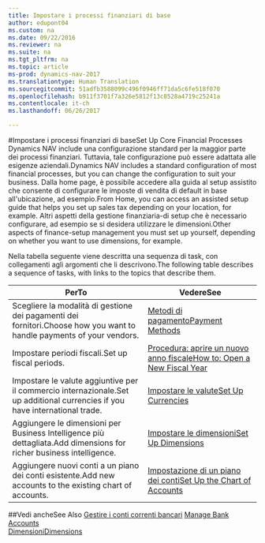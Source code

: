 ```yaml
---
title: Impostare i processi finanziari di base
author: edupont04
ms.custom: na
ms.date: 09/22/2016
ms.reviewer: na
ms.suite: na
ms.tgt_pltfrm: na
ms.topic: article
ms-prod: dynamics-nav-2017
ms.translationtype: Human Translation
ms.sourcegitcommit: 51adfb3588099c496f0946ff71da5c6fe518f070
ms.openlocfilehash: b911f3701f7a326e5812f13c8528a4719c25241a
ms.contentlocale: it-ch
ms.lasthandoff: 06/26/2017

---
```


#<a name="set-up-core-financial-processes"></a><span data-ttu-id="c1fb8-102">Impostare i processi finanziari di base</span><span class="sxs-lookup"><span data-stu-id="c1fb8-102">Set Up Core Financial Processes</span></span>
<span data-ttu-id="c1fb8-103">Dynamics NAV include una configurazione standard per la maggior parte dei processi finanziari. Tuttavia, tale configurazione può essere adattata alle esigenze aziendali.</span><span class="sxs-lookup"><span data-stu-id="c1fb8-103">Dynamics NAV includes a standard configuration of most financial processes, but you can change the configuration to suit your business.</span></span>
<span data-ttu-id="c1fb8-104">Dalla home page, è possibile accedere alla guida al setup assistito che consente di configurare le imposte di vendita di default in base all'ubicazione, ad esempio.</span><span class="sxs-lookup"><span data-stu-id="c1fb8-104">From Home, you can access an assisted setup guide that helps you set up sales tax depending on your location, for example.</span></span> <span data-ttu-id="c1fb8-105">Altri aspetti della gestione finanziaria-di setup che è necessario configurare, ad esempio se si desidera utilizzare le dimensioni.</span><span class="sxs-lookup"><span data-stu-id="c1fb8-105">Other aspects of finance-setup management you must set up yourself, depending on whether you want to use dimensions, for example.</span></span>  

<span data-ttu-id="c1fb8-106">Nella tabella seguente viene descritta una sequenza di task, con collegamenti agli argomenti che li descrivono.</span><span class="sxs-lookup"><span data-stu-id="c1fb8-106">The following table describes a sequence of tasks, with links to the topics that describe them.</span></span>

| <span data-ttu-id="c1fb8-107">Per</span><span class="sxs-lookup"><span data-stu-id="c1fb8-107">To</span></span>                                                                  | <span data-ttu-id="c1fb8-108">Vedere</span><span class="sxs-lookup"><span data-stu-id="c1fb8-108">See</span></span>                      |
|---------------------------------------------------------------------|--------------------------|
|<span data-ttu-id="c1fb8-109">Scegliere la modalità di gestione dei pagamenti dei fornitori.</span><span class="sxs-lookup"><span data-stu-id="c1fb8-109">Choose how you want to handle payments of your vendors.</span></span>|[<span data-ttu-id="c1fb8-110">Metodi di pagamento</span><span class="sxs-lookup"><span data-stu-id="c1fb8-110">Payment Methods</span></span>](finance-setup-payment-methods.md)|
|<span data-ttu-id="c1fb8-111">Impostare periodi fiscali.</span><span class="sxs-lookup"><span data-stu-id="c1fb8-111">Set up fiscal periods.</span></span>|[<span data-ttu-id="c1fb8-112">Procedura: aprire un nuovo anno fiscale</span><span class="sxs-lookup"><span data-stu-id="c1fb8-112">How to: Open a New Fiscal Year</span></span>](finance-setup-how-open-new-fiscal-year.md)|
|<span data-ttu-id="c1fb8-113">Impostare le valute aggiuntive per il commercio internazionale.</span><span class="sxs-lookup"><span data-stu-id="c1fb8-113">Set up additional currencies if you have international trade.</span></span>|[<span data-ttu-id="c1fb8-114">Impostare le valute</span><span class="sxs-lookup"><span data-stu-id="c1fb8-114">Set Up Currencies</span></span>](finance-setup-setup-currencies.md)|
|<span data-ttu-id="c1fb8-115">Aggiungere le dimensioni per Business Intelligence più dettagliata.</span><span class="sxs-lookup"><span data-stu-id="c1fb8-115">Add dimensions for richer business intelligence.</span></span>|[<span data-ttu-id="c1fb8-116">Impostare le dimensioni</span><span class="sxs-lookup"><span data-stu-id="c1fb8-116">Set Up Dimensions</span></span>](finance-setup-setup-dimensions.md)|
|<span data-ttu-id="c1fb8-117">Aggiungere nuovi conti a un piano dei conti esistente.</span><span class="sxs-lookup"><span data-stu-id="c1fb8-117">Add new accounts to the existing chart of accounts.</span></span>|[<span data-ttu-id="c1fb8-118">Impostazione di un piano dei conti</span><span class="sxs-lookup"><span data-stu-id="c1fb8-118">Set Up the Chart of Accounts</span></span>](finance-setup-setup-chart-accounts.md)|



##<a name="see-also"></a><span data-ttu-id="c1fb8-119">Vedi anche</span><span class="sxs-lookup"><span data-stu-id="c1fb8-119">See Also</span></span>
<span data-ttu-id="c1fb8-120">[Gestire i conti correnti bancari](bank-manage-bank-accounts.md)  </span><span class="sxs-lookup"><span data-stu-id="c1fb8-120">[Manage Bank Accounts](bank-manage-bank-accounts.md)  </span></span>  
[<span data-ttu-id="c1fb8-121">Dimensioni</span><span class="sxs-lookup"><span data-stu-id="c1fb8-121">Dimensions</span></span>](finance-setup-dimensions.md)  

